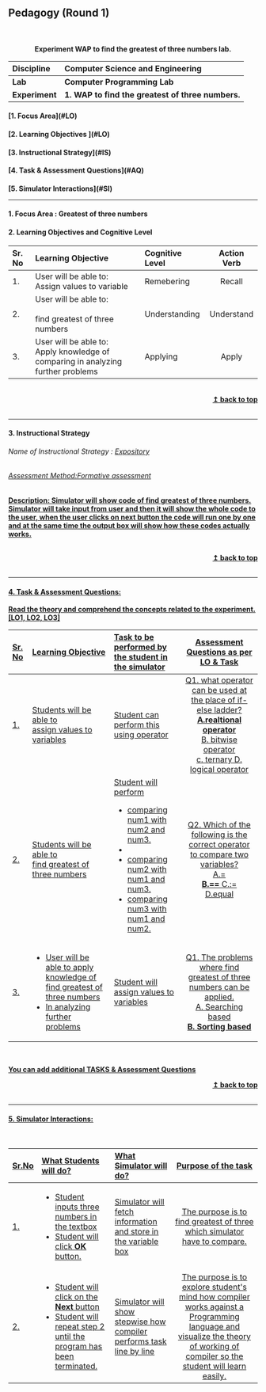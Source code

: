 ## Pedagogy (Round 1)
<p align="center">

<br>
<br>
<b> Experiment WAP to find the greatest of three numbers lab.
<a name="top"></a> <br>
</p>

<b>Discipline | <b>Computer Science and Engineering
:--|:--|
<b> Lab | <b> Computer Programming Lab
<b> Experiment|     <b> 1. WAP to find the greatest of three numbers.



<h4> [1. Focus Area](#LO)
<h4> [2. Learning Objectives ](#LO)
<h4> [3. Instructional Strategy](#IS)
<h4> [4. Task & Assessment Questions](#AQ)
<h4> [5. Simulator Interactions](#SI)
<hr>

<a name="LO"></a>
#### 1. Focus Area : Greatest of three numbers

#### 2. Learning Objectives and Cognitive Level


Sr. No |	Learning Objective	| Cognitive Level | Action Verb
:--|:--|:--|:-:
1.| User will be able to: <br>Assign values to variable <br> | Remebering | Recall
2.| User will be able to: <br><br> find greatest of three numbers | Understanding | Understand
3.| User will be able to: <br>Apply knowledge of comparing in analyzing further problems <br> | Applying | Apply


<br/>
<div align="right">
    <b><a href="#top">↥ back to top</a></b>
</div>
<br/>
<hr>

<a name="IS"></a>
#### 3. Instructional Strategy
###### Name of Instructional Strategy  :    <u> Expository
###### Assessment Method:Formative assessment

<u> <b>Description: </b> Simulator will show code of find greatest of three numbers. </u>
<br>
 Simulator will take input from user and then it will show the whole code to the user, when the user clicks on next button the code will run one by one and at the same time the output box will show how these codes actually works.

<br/>
<div align="right">
    <b><a href="#top">↥ back to top</a></b>
</div>
<br/>
<hr>

<a name="AQ"></a>
#### 4. Task & Assessment Questions:

Read the theory and comprehend the concepts related to the experiment. [LO1, LO2, LO3]
<br>


Sr. No |	Learning Objective	| Task to be performed by <br> the student  in the simulator | Assessment Questions as per LO & Task
:--|:--|:--|:-:
1.| Students will be able to <br> assign values to  variables | Student can perform this using operator | Q1.  what operator can be used at the place of if-else ladder?<br> <b> A.realtional operator </b><br> B. bitwise operator </b><br> c. ternary </b>D. logical operator</b><br> 
2.| Students will be able to<br> find greatest of three numbers| Student will perform <br> <ul> <li> comparing num1 with num2 and num3.</li><li></li><li> comparing num2 with num1 and num3.</li> <li> comparing num3 with num1 and num2.</li> | Q2. Which of the following is the correct operator to compare two variables?<br> A.=   <br> <b> B.== </b>C.:=<br>D.equal</b>
3.| <ul> <li> User will be able to apply knowledge of find greatest of three numbers </li><li> In analyzing further problems </li></ul> | Student will assign values to variables | Q1. The problems where find greatest of three numbers can be applied. <br> A. Searching based <br> <b> B. Sorting based </b>

 <br>

 <u> You can add additional TASKS & Assessment Questions <u>
<br/>
<div align="right">
    <b><a href="#top">↥ back to top</a></b>
</div>
<br/>
<hr>

<a name="SI"></a>

#### 5. Simulator Interactions:
<br>

Sr.No | What Students will do? |	What Simulator will do?	| Purpose of the task
:--|:--|:--|:--:
1.|<ul><li> Student inputs three numbers in the textbox</li> <li> Student will click <b> OK </b> button.</li> | Simulator will fetch information and store in the variable box  | The purpose is to find greatest of three which simulator have to compare.
2.|<ul><li>Student will click on the <b> Next </b> button </li><li> Student will repeat step 2 until the program has been terminated. </li>|Simulator will show stepwise how compiler performs task line by line <br>  | The purpose is to explore student's mind how compiler works against a Programming language and visualize the theory of working of compiler so the student will learn easily.